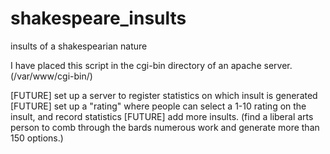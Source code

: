 # shakespeare_insults
insults of a shakespearian nature

I have placed this script in the cgi-bin directory of an apache server. (/var/www/cgi-bin/)

[FUTURE] set up a server to register statistics on which insult is generated
[FUTURE] set up a "rating" where people can select a 1-10 rating on the insult, and record statistics
[FUTURE] add more insults. (find a liberal arts person to comb through the bards numerous work and generate more than 150 options.)
